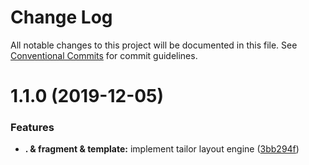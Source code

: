 # Change Log

All notable changes to this project will be documented in this file.
See [Conventional Commits](https://conventionalcommits.org) for commit guidelines.

# 1.1.0 (2019-12-05)


### Features

* **. & fragment & template:** implement tailor layout engine ([3bb294f](https://github.com/KevinMind/lerna-monorepo-starter/commit/3bb294fad49b25790735384f271c7ca2e261b16d))
